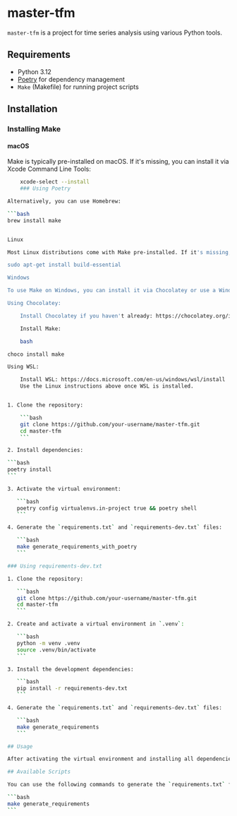 # master-tfm

`master-tfm` is a project for time series analysis using various Python tools.

## Requirements

- Python 3.12
- [Poetry](https://python-poetry.org/docs/#installation) for dependency management
- `Make` (Makefile) for running project scripts

## Installation

### Installing Make

#### macOS

Make is typically pre-installed on macOS. If it's missing, you can install it via Xcode Command Line Tools:

````bash
    xcode-select --install
    ### Using Poetry

Alternatively, you can use Homebrew:

```bash
brew install make


Linux

Most Linux distributions come with Make pre-installed. If it's missing, you can install it using your package manager. For example, on Ubuntu:

sudo apt-get install build-essential

Windows

To use Make on Windows, you can install it via Chocolatey or use a Windows Subsystem for Linux (WSL):

Using Chocolatey:

    Install Chocolatey if you haven't already: https://chocolatey.org/install

    Install Make:

    bash

choco install make

Using WSL:

    Install WSL: https://docs.microsoft.com/en-us/windows/wsl/install
    Use the Linux instructions above once WSL is installed.


1. Clone the repository:

    ```bash
    git clone https://github.com/your-username/master-tfm.git
    cd master-tfm
    ```

2. Install dependencies:

```bash
poetry install
```

3. Activate the virtual environment:

   ```bash
   poetry config virtualenvs.in-project true && poetry shell
   ```

4. Generate the `requirements.txt` and `requirements-dev.txt` files:

   ```bash
   make generate_requirements_with_poetry
   ```

### Using requirements-dev.txt

1. Clone the repository:

   ```bash
   git clone https://github.com/your-username/master-tfm.git
   cd master-tfm
   ```

2. Create and activate a virtual environment in `.venv`:

   ```bash
   python -m venv .venv
   source .venv/bin/activate
   ```

3. Install the development dependencies:

   ```bash
   pip install -r requirements-dev.txt
   ```

4. Generate the `requirements.txt` and `requirements-dev.txt` files:

   ```bash
   make generate_requirements
   ```

## Usage

After activating the virtual environment and installing all dependencies, you can start working on your project.

## Available Scripts

You can use the following commands to generate the `requirements.txt` files and activate the virtual environment:

```bash
make generate_requirements
```
````
